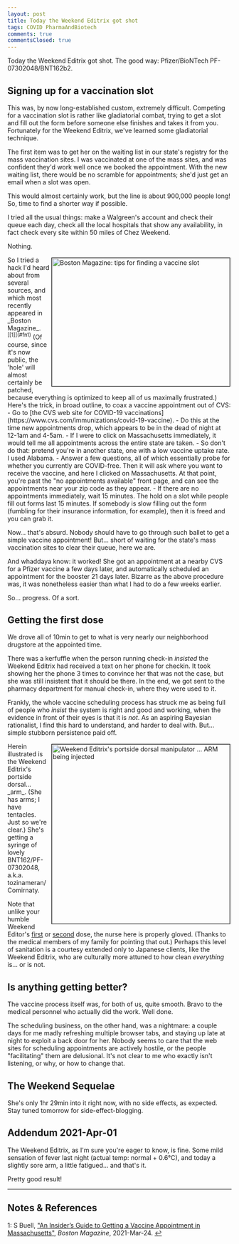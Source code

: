 ```yaml
---
layout: post
title: Today the Weekend Editrix got shot
tags: COVID PharmaAndBiotech 
comments: true
commentsClosed: true
---
```


Today the Weekend Editrix got shot.  The good way: Pfizer/BioNTech PF-07302048/BNT162b2.  

## Signing up for a vaccination slot  

This was, by now long-established custom, extremely difficult.  Competing for a
vaccination slot is rather like gladiatorial combat, trying to get a slot and fill out the
form before someone else finishes and takes it from you.  Fortunately for the Weekend
Editrix, we've learned some gladiatorial technique.  

The first item was to get her on the waiting list in our state's registry for the mass
vaccination sites.  I was vaccinated at one of the mass sites, and was confident they'd
work well once we booked the appointment.  With the new waiting list, there would be no
scramble for appointments; she'd just get an email when a slot was open.  

This would almost certainly work, but the line is about 900,000 people long!  So, time to
find a shorter way if possible.  

I tried all the usual things: make a Walgreen's account and check their queue each day,
check all the local hospitals that show any availability, in fact check every site within
50 miles of Chez Weekend.  

Nothing.  

<img src="{{ site.baseurl }}/images/2021-03-31-weekend-editrix-got-shot-boston-magazine.jpg" width="400" height="288" alt="Boston Magazine: tips for finding a vaccine slot" title="Boston Magazine: tips for finding a vaccine slot" style="float: right; margin: 3px 3px 3px 3px; border: 1px solid #000000;"/>
So I tried a hack I'd heard about from several sources, and which most recently appeared in
_Boston Magazine_. <sup id="fn1a">[[1]](#fn1)</sup>  (Of course, since it's now public,
the 'hole' will almost certainly be patched, because everything is optimized to keep all
of us maximally frustrated.)  Here's the trick, in broad outline, to coax a vaccine 
appointment out of CVS:  
- Go to [the CVS web site for COVID-19 vaccinations](https://www.cvs.com/immunizations/covid-19-vaccine).  
- Do this at the time new appointments drop, which appears to be in the dead of night at 12-1am and 4-5am.  
- If I were to click on Massachusetts immediately, it would tell me all appointments across the entire state are taken.  
- So don't do that: pretend you're in another state, one with a low vaccine uptake rate.  I used Alabama.  
- Answer a few questions, all of which essentially probe for whether you currently are COVID-free.  Then it will ask where you want to receive the vaccine, and here I clicked on Massachusetts.  At that point, you're past the "no appointments available" front page, and can see the appointments near your zip code as they appear.  
- If there are no appointments immediately, wait 15 minutes.  The hold on a slot while people fill out forms last 15 minutes.  If somebody is slow filling out the form (fumbling for their insurance information, for example), then it is freed and you can grab it.  

Now&hellip; that's absurd.  Nobody should have to go through such ballet to get a simple
vaccine appointment!  But&hellip; short of waiting for the state's mass vaccination sites
to clear their queue, here we are.  

And whaddaya know: it worked!  She got an appointment at a nearby CVS for a Pfizer vaccine
a few days later, and automatically scheduled an appointment for the booster 21 days
later.  Bizarre as the above procedure was, it was nonetheless easier than what I had to
do a few weeks earlier.  

So&hellip; progress.  Of a sort.  


## Getting the first dose  

We drove all of 10min to get to what is very nearly our neighborhood drugstore at the
appointed time.  

There was a kerfuffle when the person running check-in _insisted_ the Weekend Editrix had
received a text on her phone for checkin.  It took showing her the phone 3 times to
convince her that was not the case, but she was still insistent that it should be there.
In the end, we got sent to the pharmacy department for manual check-in, where they were
used to it.  

Frankly, the whole vaccine scheduling process has struck me as being full of people who
_insist_ the system is right and good and working, when the evidence in front of their
eyes is that it is _not_.  As an aspiring Bayesian rationalist, I find this hard to
understand, and harder to deal with.  But&hellip; simple stubborn persistence paid off.  

<img src="{{ site.baseurl }}/images/2021-03-31-weekend-editrix-got-shot-hypo.jpg" width="400" height="403" alt="Weekend Editrix's portside dorsal manipulator ... ARM being injected" title="Weekend Editrix's portside dorsal manipulator ... ARM being injected" style="float: right; margin: 3px 3px 3px 3px; border: 1px solid #000000;"/>
Herein illustrated is the Weekend Editrix's portside dorsal&hellip; _arm_.  (She has arms;
I have tentacles.  Just so we're clear.)  She's getting a syringe of lovely
BNT162/PF-07302048, a.k.a. tozinameran/Comirnaty.  

Note that unlike your humble Weekend Editor's 
[first](https://www.someweekendreading.blog/today-i-got-shot/#the-vaccine-experience-itself) or 
[second](https://www.someweekendreading.blog/today-i-got-shot-again/#the-vaccine-experience) dose, 
the nurse here is properly gloved.  (Thanks to the medical members of my family for
pointing that out.)  Perhaps this level of sanitation is a courtesy extended only to
Japanese clients, like the Weekend Editrix, who are culturally more attuned to how clean
_everything_ is&hellip; or is not.


## Is anything getting better?  

The vaccine process itself was, for both of us, quite smooth.  Bravo to the medical
personnel who actually did the work.  Well done.  

The scheduling business, on the other hand, was a nightmare: a couple days for me madly
refreshing multiple browser tabs, and staying up late at night to exploit a back door for
her.  Nobody seems to care that the web sites for scheduling appointments are actively
hostile, or the people "facilitating" them are delusional.  It's not clear to me who exactly
isn't listening, or why, or how to change that.  


## The Weekend Sequelae  

She's only 1hr 29min into it right now, with no side effects, as expected.  Stay tuned tomorrow
for side-effect-blogging.  

## Addendum 2021-Apr-01  

The Weekend Editrix, as I'm sure you're eager to know, is fine.  Some mild sensation of
fever last night (actual temp: normal + 0.6&deg;C), and today a slightly sore arm, a
little fatigued&hellip; and that's it.  

Pretty good result!  

---

## Notes &amp; References  

<!--
<sup id="fn1a">[[1]](#fn1)</sup>
<a id="fn1">1</a>: [↩](#fn1a)  
-->

<a id="fn1">1</a>: S Buell, ["An Insider’s Guide to Getting a Vaccine Appointment in Massachusetts"](https://www.bostonmagazine.com/news/2021/03/24/massachusetts-vaccine-appointment-tips/), _Boston Magazine_, 2021-Mar-24. [↩](#fn1a)  
